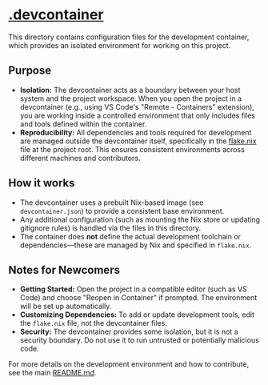 # [.devcontainer](/.devcontainer)

This directory contains configuration files for the development container, which provides an isolated environment for working on this project.

## Purpose

- **Isolation:** The devcontainer acts as a boundary between your host system and the project workspace. When you open the project in a devcontainer (e.g., using VS Code's "Remote - Containers" extension), you are working inside a controlled environment that only includes files and tools defined within the container.
- **Reproducibility:** All dependencies and tools required for development are managed outside the devcontainer itself, specifically in the [flake.nix](/flake.nix) file at the project root. This ensures consistent environments across different machines and contributors.

## How it works

- The devcontainer uses a prebuilt Nix-based image (see `devcontainer.json`) to provide a consistent base environment.
- Any additional configuration (such as mounting the Nix store or updating gitignore rules) is handled via the files in this directory.
- The container does **not** define the actual development toolchain or dependencies—these are managed by Nix and specified in `flake.nix`.

## Notes for Newcomers

- **Getting Started:** Open the project in a compatible editor (such as VS Code) and choose "Reopen in Container" if prompted. The environment will be set up automatically.
- **Customizing Dependencies:** To add or update development tools, edit the `flake.nix` file, not the devcontainer files.
- **Security:** The devcontainer provides some isolation, but it is not a security boundary. Do not use it to run untrusted or potentially malicious code.

For more details on the development environment and how to contribute, see the main [README.md](/README.md).

